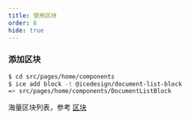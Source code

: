 ```yaml
---
title: 使用区块
order: 8
hide: true
---
```


### 添加区块

```bash
$ cd src/pages/home/components
$ ice add block -t @icedesign/document-list-block
=> src/pages/home/components/DocumentListBlock
```

海量区块列表，参考 [区块](https://ice.work/block)
